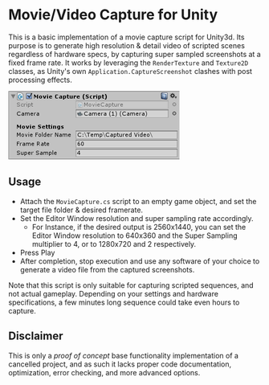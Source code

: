 # Movie/Video Capture for Unity

This is a basic implementation of a movie capture script for Unity3d. Its purpose is to generate high resolution & detail video of scripted scenes regardless of hardware specs, by capturing super sampled screenshots at a fixed frame rate. It works by leveraging the `RenderTexture` and `Texture2D` classes, as Unity's own `Application.CaptureScreenshot` clashes with post processing effects. 

![Screenshot](images/screenshot.png)

## Usage

* Attach the `MovieCapture.cs` script to an empty game object, and set the target file folder & desired framerate. 
* Set the Editor Window resolution and super sampling rate accordingly. 
    * For Instance, if the desired output is 2560x1440, you can set the Editor Window resolution to 640x360 and the Super Sampling multiplier to 4, or to 1280x720 and 2 respectively.
* Press Play
* After completion, stop execution and use any software of your choice to generate a video file from the captured screenshots.

Note that this script is only suitable for capturing scripted sequences, and not actual gameplay. Depending on your settings and hardware specifications, a few minutes long sequence could take even hours to capture.

## Disclaimer

This is only a *proof of concept* base functionality implementation of a cancelled project, and as such it lacks proper code documentation, optimization, error checking, and more advanced options. 
